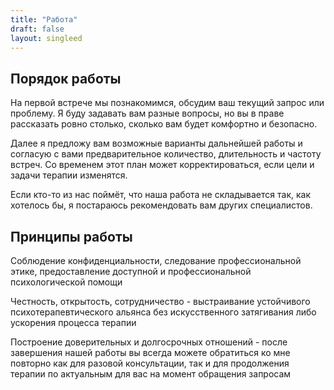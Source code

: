 ```yaml
---
title: "Работа"
draft: false
layout: singleed
---
```


## Порядок работы
На первой встрече мы познакомимся, обсудим ваш текущий запрос или проблему. Я буду задавать вам разные вопросы, но вы в праве рассказать ровно столько, сколько вам будет комфортно и безопасно. 

Далее я предложу вам возможные варианты дальнейшей работы и согласую с вами предварительное количество, длительность и частоту встреч. Со временем этот план может корректироваться, если цели и задачи терапии изменятся. 

Если кто-то из нас поймёт, что наша работа не складывается так, как хотелось бы, я постараюсь рекомендовать вам других специалистов. 

## Принципы работы
Соблюдение конфиденциальности, следование профессиональной этике, предоставление доступной и профессиональной психологической помощи

Честность, открытость, сотрудничество - выстраивание устойчивого психотерапевтического альянса без искусственного затягивания либо ускорения процесса терапии

Построение доверительных и долгосрочных отношений - после завершения нашей работы вы всегда можете обратиться ко мне повторно как для разовой консультации, так и для продолжения терапии по актуальным для вас на момент обращения запросам
